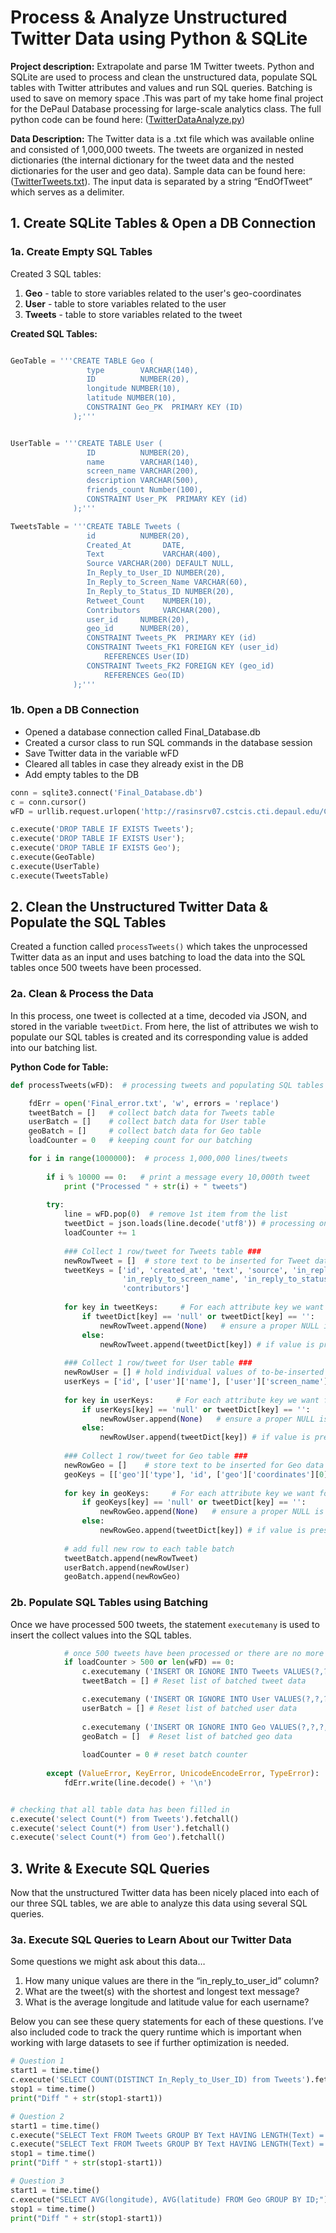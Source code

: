 # Process & Analyze Unstructured Twitter Data using Python & SQLite 
**Project description:**  Extrapolate and parse 1M Twitter tweets. Python and SQLite are used to process and clean the unstructured data, populate SQL tables with Twitter attributes and values and run SQL queries. Batching is used to save on memory space .This was part of my take home final project for the DePaul Database processing for large-scale analytics class. The full python code can be found here: ([TwitterDataAnalyze.py](https://github.com/eclark15/database-processing-analysis/blob/4bafd47d667d13f6622ec0c7939da385d00119ce/python_files/TwitterDataAnalyze.py))

**Data Description:** The Twitter data is a .txt file which was available online and consisted of 1,000,000 tweets. The tweets are organized in nested dictionaries (the internal dictionary for the tweet data and the nested dictionaries for the user and geo data). Sample data can be found here: ([TwitterTweets.txt](https://github.com/eclark15/database-processing-analysis/blob/4bafd47d667d13f6622ec0c7939da385d00119ce/python_files/TwitterTweets.txt)). The input data is separated by a string “EndOfTweet” which serves as a delimiter. 


## 1. Create SQLite Tables & Open a DB Connection
### 1a. Create Empty SQL Tables  

Created 3 SQL tables: 
1. **Geo** - table to store variables related to the user's geo-coordinates   
2. **User** - table to store variables related to the user
3. **Tweets** - table to store variables related to the tweet 

**Created SQL Tables:**
```python

GeoTable = '''CREATE TABLE Geo (
                 type        VARCHAR(140),
                 ID          NUMBER(20),
                 longitude NUMBER(10),
                 latitude NUMBER(10),
                 CONSTRAINT Geo_PK  PRIMARY KEY (ID)
              );'''


UserTable = '''CREATE TABLE User (
                 ID          NUMBER(20),
                 name        VARCHAR(140),
                 screen_name VARCHAR(200),
                 description VARCHAR(500),
                 friends_count Number(100),
                 CONSTRAINT User_PK  PRIMARY KEY (id)
              );'''

TweetsTable = '''CREATE TABLE Tweets (
                 id          NUMBER(20),               
                 Created_At       DATE,
                 Text             VARCHAR(400),
                 Source VARCHAR(200) DEFAULT NULL,
                 In_Reply_to_User_ID NUMBER(20),
                 In_Reply_to_Screen_Name VARCHAR(60),
                 In_Reply_to_Status_ID NUMBER(20),
                 Retweet_Count    NUMBER(10),
                 Contributors     VARCHAR(200),
                 user_id     NUMBER(20),
                 geo_id      NUMBER(20),
                 CONSTRAINT Tweets_PK  PRIMARY KEY (id)
                 CONSTRAINT Tweets_FK1 FOREIGN KEY (user_id)
                     REFERENCES User(ID)
                 CONSTRAINT Tweets_FK2 FOREIGN KEY (geo_id)
                     REFERENCES Geo(ID)
              );'''
```

### 1b. Open a DB Connection
* Opened a database connection called Final_Database.db
* Created a cursor class to run SQL commands in the database session
* Save Twitter data in the variable wFD 
* Cleared all tables in case they already exist in the DB
* Add empty tables to the DB 


```python
conn = sqlite3.connect('Final_Database.db')
c = conn.cursor()
wFD = urllib.request.urlopen('http://rasinsrv07.cstcis.cti.depaul.edu/CSC455/OneDayOfTweets.txt')

c.execute('DROP TABLE IF EXISTS Tweets'); 
c.execute('DROP TABLE IF EXISTS User');
c.execute('DROP TABLE IF EXISTS Geo');
c.execute(GeoTable)
c.execute(UserTable)
c.execute(TweetsTable)
```

## 2. Clean the Unstructured Twitter Data & Populate the SQL Tables 
Created a function called `processTweets()` which takes the unprocessed Twitter data as an input and uses batching to load the data into the SQL tables once 500 tweets have been processed. 

### 2a. Clean & Process the Data 
In this process, one tweet is collected at a time, decoded via JSON, and stored in the variable `tweetDict`. From here, the list of attributes we wish to populate our SQL tables is created and its corresponding value is added into our batching list. 

**Python Code for Table:**
```python
def processTweets(wFD):  # processing tweets and populating SQL tables 

    fdErr = open('Final_error.txt', 'w', errors = 'replace')
    tweetBatch = []   # collect batch data for Tweets table 
    userBatch = []    # collect batch data for User table 
    geoBatch = []     # collect batch data for Geo table
    loadCounter = 0   # keeping count for our batching 

    for i in range(1000000):  # process 1,000,000 lines/tweets
        
        if i % 10000 == 0:   # print a message every 10,000th tweet 
            print ("Processed " + str(i) + " tweets")
        
        try:     
            line = wFD.pop(0)  # remove 1st item from the list 
            tweetDict = json.loads(line.decode('utf8')) # processing one tweet at a time 
            loadCounter += 1        
            
            ### Collect 1 row/tweet for Tweets table ###
            newRowTweet = []  # store text to be inserted for Tweet data
            tweetKeys = ['id', 'created_at', 'text', 'source', 'in_reply_to_user_id',
                         'in_reply_to_screen_name', 'in_reply_to_status_id', 'retweet_count', 
                         'contributors']
            
            for key in tweetKeys:     # For each attribute key we want for the Tweets table  
                if tweetDict[key] == 'null' or tweetDict[key] == '':
                    newRowTweet.append(None)   # ensure a proper NULL is added for blank values 
                else:
                    newRowTweet.append(tweetDict[key]) # if value is present add it to the newRowTweet list 
            
            ### Collect 1 row/tweet for User table ###
            newRowUser = [] # hold individual values of to-be-inserted row for user table
            userKeys = ['id', ['user']['name'], ['user']['screen_name'], ['user']['description'], ['user']['friends_count']]
            
            for key in userKeys:     # For each attribute key we want for the User table  
                if userKeys[key] == 'null' or tweetDict[key] == '':
                    newRowUser.append(None)   # ensure a proper NULL is added for blank values 
                else:
                    newRowUser.append(tweetDict[key]) # if value is present add it to the newRowUser list 
    
            ### Collect 1 row/tweet for Geo table ### 
            newRowGeo = []    # store text to be inserted for Geo data
            geoKeys = [['geo']['type'], 'id', ['geo']['coordinates'][0], ['geo']['coordinates'][1]]
            
            for key in geoKeys:     # For each attribute key we want for the Geo table  
                if geoKeys[key] == 'null' or tweetDict[key] == '':
                    newRowGeo.append(None)   # ensure a proper NULL is added for blank values 
                else:
                    newRowGeo.append(tweetDict[key]) # if value is present add it to the newRowGeo list 
             
            # add full new row to each table batch
            tweetBatch.append(newRowTweet)
            userBatch.append(newRowUser)
            geoBatch.append(newRowGeo)
```

### 2b. Populate SQL Tables using Batching 
Once we have processed 500 tweets, the statement `executemany` is used to insert the collect values into the SQL tables.  


```python
            # once 500 tweets have been processed or there are no more tweets to process, add data to SQL tables
            if loadCounter > 500 or len(wFD) == 0:
                c.executemany ('INSERT OR IGNORE INTO Tweets VALUES(?,?,?,?,?,?,?,?,?,?,?)', tweetBatch)
                tweetBatch = [] # Reset list of batched tweet data

                c.executemany ('INSERT OR IGNORE INTO User VALUES(?,?,?,?,?)', userBatch)
                userBatch = [] # Reset list of batched user data 
                
                c.executemany ('INSERT OR IGNORE INTO Geo VALUES(?,?,?,?)', geoBatch)
                geoBatch = []  # Reset list of batched geo data 
                
                loadCounter = 0 # reset batch counter 
                    
        except (ValueError, KeyError, UnicodeEncodeError, TypeError):  # Handle the error of JSON parsing
            fdErr.write(line.decode() + '\n')     


# checking that all table data has been filled in 
c.execute('select Count(*) from Tweets').fetchall()
c.execute('select Count(*) from User').fetchall()
c.execute('select Count(*) from Geo').fetchall()

```


## 3. Write & Execute SQL Queries 
Now that the unstructured Twitter data has been nicely placed into each of our three SQL tables, we are able to analyze this data using several SQL queries. 

### 3a. Execute SQL Queries to Learn About our Twitter Data

Some questions we might ask about this data… 
1. How many unique values are there in the “in_reply_to_user_id” column? 
2. What are the tweet(s) with the shortest and longest text message? 
3. What is the average longitude and latitude value for each username? 

Below you can see these query statements for each of these questions. I’ve also included code to track the query runtime which is important when working with large datasets to see if further optimization is needed. 

```python
# Question 1 
start1 = time.time()
c.execute('SELECT COUNT(DISTINCT In_Reply_to_User_ID) from Tweets').fetchall()
stop1 = time.time()
print("Diff " + str(stop1-start1))

# Question 2
start1 = time.time()
c.execute("SELECT Text FROM Tweets GROUP BY Text HAVING LENGTH(Text) = (SELECT MAX(LENGTH(Text)) FROM Tweets)").fetchall()
c.execute("SELECT Text FROM Tweets GROUP BY Text HAVING LENGTH(Text) = (SELECT MIN(LENGTH(Text)) FROM Tweets)").fetchall()
stop1 = time.time()
print("Diff " + str(stop1-start1))

# Question 3
start1 = time.time()
c.execute("SELECT AVG(longitude), AVG(latitude) FROM Geo GROUP BY ID;").fetchall()
stop1 = time.time()
print("Diff " + str(stop1-start1))

```

